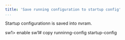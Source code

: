 ```yaml
---
title: 'Save running configuration to startup config'
...
```


Startup configurationn is saved into nvram.


sw1> enable
sw1# copy runninng-config startup-config
